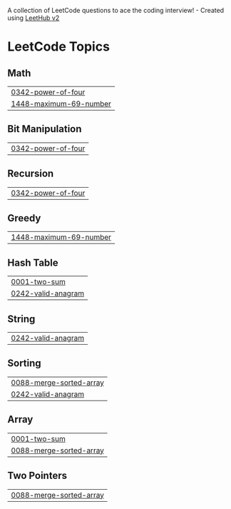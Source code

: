 A collection of LeetCode questions to ace the coding interview! - Created using [LeetHub v2](https://github.com/arunbhardwaj/LeetHub-2.0)
<!---LeetCode Topics Start-->
# LeetCode Topics
## Math
|  |
| ------- |
| [0342-power-of-four](https://github.com/Chadikabhanu/LeetCode/tree/master/0342-power-of-four) |
| [1448-maximum-69-number](https://github.com/Chadikabhanu/LeetCode/tree/master/1448-maximum-69-number) |
## Bit Manipulation
|  |
| ------- |
| [0342-power-of-four](https://github.com/Chadikabhanu/LeetCode/tree/master/0342-power-of-four) |
## Recursion
|  |
| ------- |
| [0342-power-of-four](https://github.com/Chadikabhanu/LeetCode/tree/master/0342-power-of-four) |
## Greedy
|  |
| ------- |
| [1448-maximum-69-number](https://github.com/Chadikabhanu/LeetCode/tree/master/1448-maximum-69-number) |
## Hash Table
|  |
| ------- |
| [0001-two-sum](https://github.com/Chadikabhanu/LeetCode/tree/master/0001-two-sum) |
| [0242-valid-anagram](https://github.com/Chadikabhanu/LeetCode/tree/master/0242-valid-anagram) |
## String
|  |
| ------- |
| [0242-valid-anagram](https://github.com/Chadikabhanu/LeetCode/tree/master/0242-valid-anagram) |
## Sorting
|  |
| ------- |
| [0088-merge-sorted-array](https://github.com/Chadikabhanu/LeetCode/tree/master/0088-merge-sorted-array) |
| [0242-valid-anagram](https://github.com/Chadikabhanu/LeetCode/tree/master/0242-valid-anagram) |
## Array
|  |
| ------- |
| [0001-two-sum](https://github.com/Chadikabhanu/LeetCode/tree/master/0001-two-sum) |
| [0088-merge-sorted-array](https://github.com/Chadikabhanu/LeetCode/tree/master/0088-merge-sorted-array) |
## Two Pointers
|  |
| ------- |
| [0088-merge-sorted-array](https://github.com/Chadikabhanu/LeetCode/tree/master/0088-merge-sorted-array) |
<!---LeetCode Topics End-->